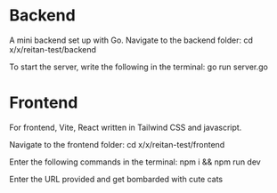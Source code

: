 # Backend
A mini backend set up with Go.
Navigate to the backend folder: 
cd x/x/reitan-test/backend

To start the server, write the following in the terminal:
go run server.go

# Frontend
For frontend, Vite, React written in Tailwind CSS and javascript.

Navigate to the frontend folder: 
cd x/x/reitan-test/frontend

Enter the following commands in the terminal:
npm i && npm run dev

Enter the URL provided and get bombarded with cute cats
